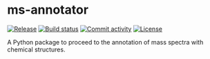 # ms-annotator

[![Release](https://img.shields.io/github/v/release/commons-research/ms-annotator)](https://img.shields.io/github/v/release/commons-research/ms-annotator)
[![Build status](https://img.shields.io/github/actions/workflow/status/commons-research/ms-annotator/main.yml?branch=main)](https://github.com/commons-research/ms-annotator/actions/workflows/main.yml?query=branch%3Amain)
[![Commit activity](https://img.shields.io/github/commit-activity/m/commons-research/ms-annotator)](https://img.shields.io/github/commit-activity/m/commons-research/ms-annotator)
[![License](https://img.shields.io/github/license/commons-research/ms-annotator)](https://img.shields.io/github/license/commons-research/ms-annotator)

A Python package to proceed to the annotation of mass spectra with chemical structures.
